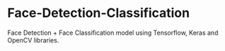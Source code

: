 # Face-Detection-Classification
Face Detection + Face Classification model using Tensorflow, Keras and OpenCV libraries.
